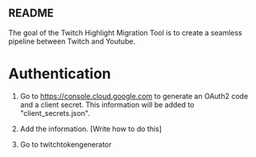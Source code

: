 ## README

The goal of the Twitch Highlight Migration Tool is to create a seamless pipeline between Twitch and Youtube. 

# Authentication

1. Go to https://console.cloud.google.com to generate an OAuth2 code and a client secret. This information will be added to "client_secrets.json".

2. Add the information. [Write how to do this]

3. Go to twitchtokengenerator
